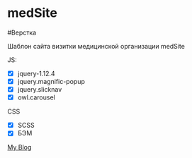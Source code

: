 # medSite
#Верстка

Шаблон сайта визитки медицинской организации medSite

JS:
- [x] jquery-1.12.4
- [x] jquery.magnific-popup
- [x] jquery.slicknav
- [x] owl.carousel

CSS
- [x] SCSS
- [x] БЭМ

[My Blog](https://yunalive.ru/)
